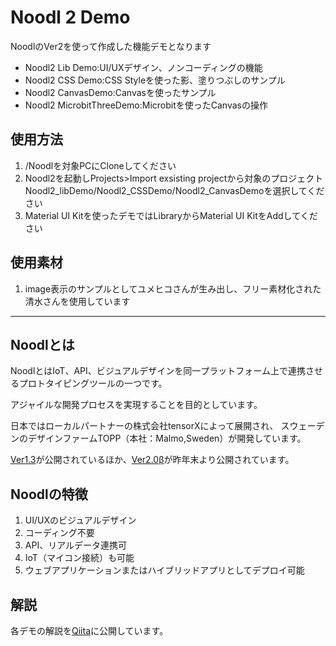 # Noodl 2 Demo

NoodlのVer2を使って作成した機能デモとなります

- Noodl2 Lib Demo:UI/UXデザイン、ノンコーディングの機能
- Noodl2 CSS Demo:CSS Styleを使った影、塗りつぶしのサンプル
- Noodl2 CanvasDemo:Canvasを使ったサンプル
- Noodl2 MicrobitThreeDemo:Microbitを使ったCanvasの操作

## 使用方法
1. /Noodlを対象PCにCloneしてください
1. Noodl2を起動しProjects>Import exsisting projectから対象のプロジェクトNoodl2_libDemo/Noodl2_CSSDemo/Noodl2_CanvasDemoを選択してください
1. Material UI Kitを使ったデモではLibraryからMaterial UI KitをAddしてください

## 使用素材
1. image表示のサンプルとしてユメヒコさんが生み出し、フリー素材化された清水さんを使用しています

---
## Noodlとは

NoodlとはIoT、API、ビジュアルデザインを同一プラットフォーム上で連携させるプロトタイピングツールの一つです。

アジャイルな開発プロセスを実現することを目的としています。

日本ではローカルパートナーの株式会社tensorXによって展開され、
スウェーデンのデザインファームTOPP（本社：Malmo,Sweden）が開発しています。

[Ver1.3](https://tensorx.co.jp/noodl-jp/)が公開されているほか、[Ver2.0β](https://qiita.com/noodl-tokyo/items/e8d9e945c60433019026)が昨年末より公開されています。

## Noodlの特徴

1. UI/UXのビジュアルデザイン
1. コーディング不要
1. API、リアルデータ連携可
1. IoT（マイコン接続）も可能
1. ウェブアプリケーションまたはハイブリッドアプリとしてデプロイ可能

## 解説
各デモの解説を[Qiita](https://qiita.com/macole)に公開しています。
